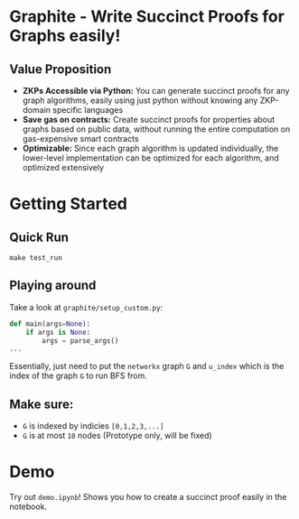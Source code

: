 # Graphite - Write Succinct Proofs for Graphs easily!

## Value Proposition
 - **ZKPs Accessible via Python:** You can generate succinct proofs for any graph algorithms, easily using just python without knowing any ZKP-domain specific languages
 - **Save gas on contracts:** Create succinct proofs for properties about graphs based on public data, without running the entire computation on gas-expensive smart contracts
 - **Optimizable:** Since each graph algorithm is updated individually, the lower-level implementation can be optimized for each algorithm, and optimized extensively
 

# Getting Started

## Quick Run

`make test_run`

## Playing around

Take a look at `graphite/setup_custom.py`:
```python
def main(args=None):
    if args is None:
        args = parse_args()
...
```

Essentially, just need to put the `networkx` graph `G` and `u_index` which is the index of the graph `G` to run BFS from.

## Make sure:
 - `G` is indexed by indicies `[0,1,2,3,...]`
 - `G` is at most `10` nodes (Prototype only, will be fixed)



# Demo

Try out `demo.ipynb`! Shows you how to create a succinct proof easily in the notebook.
